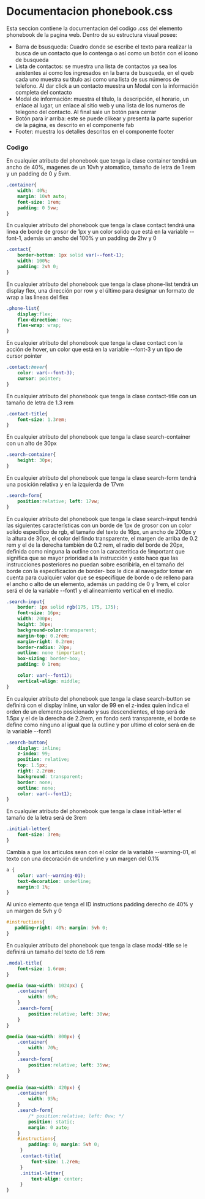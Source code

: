 
# Documentacion phonebook.css

Esta seccion contiene la documentacion del codigo .css del elemento phonebook de la pagina web. Dentro de su estructura visual posee: 
* Barra de bsusqueda: Cuadro donde se escribe el texto para realizar la busca de un contacto que lo contenga o así como un botón con el icono de busqueda
* Lista de contactos: se muestra una lista de contactos ya sea los axistentes aí como los ingresados en la barra de busqueda, en el queb cada uno muestra su titulo así como una  lista de sus números de telefono. Al dar click a un contacto muestra un Modal con la información completa del contacto
* Modal de información: muestra el título, la descripción, el horario, un enlace al lugar, un enlace al sitio web y una lista de los numeros de telegono del contacto. Al final sale un botón para cerrar
* Botón para ir arriba: este se puede clikear y presenta la parte superior de la página, es descrito en el componente fab
* Footer:  muestra los detalles descritos en el componente footer


### Codigo

En cualquier atributo del phonebook que tenga la clase  container tendrá un ancho de 40%, magenes de un 10vh y atomatico, tamaño de letra de 1 rem y un padding de 0 y 5vm.
``` css
.container{
    width: 40%;
    margin: 10vh auto;
    font-size: 1rem;
    padding: 0 5vw;
}
```

En cualquier atributo del phonebook que tenga la clase contact tendrá una linea de borde de grosor de 1px y un color solido que está en la variable --font-1, además un ancho del 100% y un padding de 2hv y 0
``` css
.contact{
    border-bottom: 1px solid var(--font-1);
    width: 100%;
    padding: 2vh 0;
}
```

En cualquier atributo del phonebook que tenga la clase phone-list tendrá un display flex, una dirección por row y el último para designar un formato de wrap a las lineas del flex
``` css
.phone-list{
    display:flex;
    flex-direction: row;
    flex-wrap: wrap;
}
```

En cualquier atributo del phonebook que tenga la clase contact con la acción de hover, un color que está en la variable  --font-3 y un tipo de cursor pointer
``` css
.contact:hover{
    color: var(--font-3);
    cursor: pointer;
}
```

En cualquier atributo del phonebook que tenga la clase contact-title con un tamaño de letra de 1.3 rem
``` css
.contact-title{
    font-size: 1.3rem;
}
```

En cualquier atributo del phonebook que tenga la clase search-container con un alto de 30px
``` css
.search-container{
    height: 30px;
}
```

En cualquier atributo del phonebook que tenga la clase search-form tendrá una posición relativa y en la izquierda de 17vm
``` css
.search-form{
    position:relative; left: 17vw;
}
```

En cualquier atributo del phonebook que tenga la clase search-input tendrá las siguientes características con un borde de 1px de grosor  con un color solido específico de rgb, el tamaño del texto de 16px, un ancho de 200px y la altura de 30px, el color del findo transparente, el margen de arriba de 0.2 rem y el de la derecha también de 0.2 rem, el radio del borde de 20px, definida como ninguna la outline con la caracteritica  de !important que significa que se mayor prioridad a la instrucción y esto hace que las instrucciones posteriores no puedan sobre escribirla, en el tamaño del borde con la especificacion de border- box le dice al navegador tomar en cuenta para cualquier valor que se especifique de borde o de relleno para el ancho o alto de un elemento, además un padding de 0 y 1rem, el color será el de la variable --font1 y el alineamiento vertical en el medio. 
``` css
.search-input{
    border: 1px solid rgb(175, 175, 175);  
    font-size: 16px;
    width: 200px;
    height: 30px;
    background-color:transparent;
    margin-top: 0.2rem;
    margin-right: 0.2rem;
    border-radius: 20px;
    outline: none !important;
    box-sizing: border-box;
    padding: 0 1rem;

    color: var(--font1);
    vertical-align: middle;
}
```

En cualquier atributo del phonebook que tenga la clase search-button  se definirá con el display inline, un valor de 99 en el z-index quien indica el orden de un elemento posicionado y sus descendientes, el top será de 1.5px y el de la derecha de 2.2rem, en fondo será transparente, el borde se define como ninguno al igual que la outline y por ultimo el color será en de la variable --font1
``` css
.search-button{
    display: inline;
    z-index: 99;
    position: relative;
    top: 1.5px;
    right: 2.2rem; 
    background: transparent;
    border: none;
    outline: none;
    color: var(--font1);
}
``` 

En cualquier atributo del phonebook que tenga la clase initial-letter el tamaño de la letra será de 3rem
``` css
.initial-letter{
    font-size: 3rem;
}
```

Cambia a que los articulos sean con el color de la variable --warning-01, el texto con una decoración de underline y un margen del 0.1%
``` css
a {
    color: var(--warning-01);
    text-decoration: underline;
    margin:0 1%;
}
```

Al unico elemento que tenga el ID instructions padding derecho de 40% y un margen de 5vh y 0
``` css
#instructions{
   padding-right: 40%; margin: 5vh 0;
}
```

En cualquier atributo del phonebook que tenga la clase modal-title se le definirá un tamaño del texto de 1.6 rem
``` css
.modal-title{
    font-size: 1.6rem;
}
```

``` css
@media (max-width: 1024px) {
    .container{
        width: 60%;
    }
    .search-form{
        position:relative; left: 30vw;
    }
}
```

``` css
@media (max-width: 800px) {
    .container{
        width: 70%;
    }
    .search-form{
        position:relative; left: 35vw;
    }
}
```

``` css
@media (max-width: 420px) {
    .container{
        width: 95%;
    }
    .search-form{
        /* position:relative; left: 0vw; */
        position: static;
        margin: 0 auto;
    }
    #instructions{
        padding: 0; margin: 5vh 0;
     }
     .contact-title{
         font-size: 1.2rem;
     }
     .initial-letter{
         text-align: center;
     }
}
```